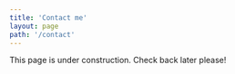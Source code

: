 ```yaml
---
title: 'Contact me'
layout: page
path: '/contact'
---
```


This page is under construction. Check back later please!

